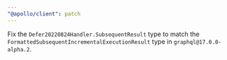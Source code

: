 ```yaml
---
"@apollo/client": patch
---
```


Fix the `Defer20220824Handler.SubsequentResult` type to match the `FormattedSubsequentIncrementalExecutionResult` type in `graphql@17.0.0-alpha.2`.
